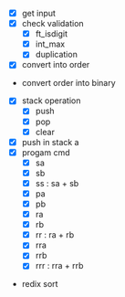 
- [x] get input
- [x] check validation
  - [x] ft_isdigit
  - [x] int_max
  - [x] duplication
- [x] convert into order
- convert order into binary
- [x] stack operation
  - [x] push
  - [x] pop
  - [x] clear
- [x] push in stack a
- [x] progam cmd
  - [x] sa
  - [x] sb
  - [x] ss : sa + sb
  - [x] pa
  - [x] pb
  - [x] ra
  - [x] rb
  - [x] rr : ra + rb
  - [x] rra
  - [x] rrb
  - [x] rrr : rra + rrb
- redix sort